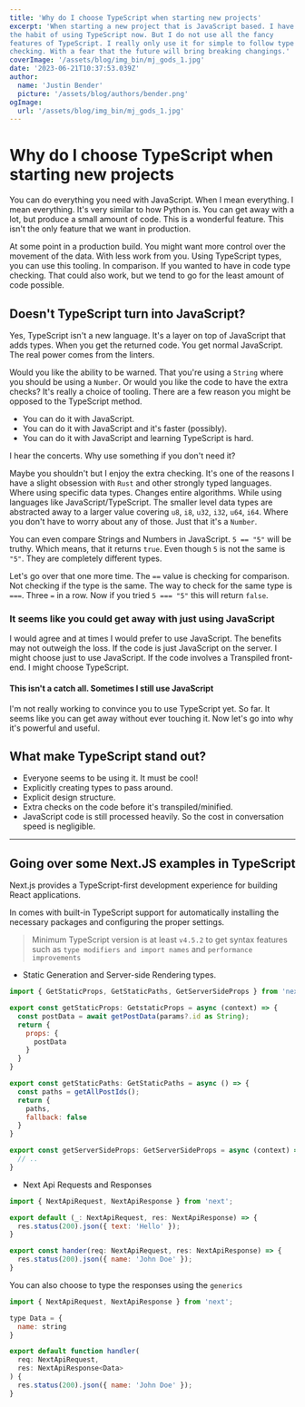 ```yaml
---
title: 'Why do I choose TypeScript when starting new projects'
excerpt: 'When starting a new project that is JavaScript based. I have
the habit of using TypeScript now. But I do not use all the fancy
features of TypeScript. I really only use it for simple to follow type
checking. With a fear that the future will bring breaking changings.'
coverImage: '/assets/blog/img_bin/mj_gods_1.jpg'
date: '2023-06-21T10:37:53.039Z'
author:
  name: 'Justin Bender'
  picture: '/assets/blog/authors/bender.png'
ogImage:
  url: '/assets/blog/img_bin/mj_gods_1.jpg'
---
```


# Why do I choose TypeScript when starting new projects

You can do everything you need with JavaScript. When I mean everything.
I mean everything. It's very similar to how Python is. You can get away
with a lot, but produce a small amount of code. This is a wonderful
feature. This isn't the only feature that we want in production.

At some point in a production build. You might want more control over
the movement of the data. With less work from you. Using TypeScript
types, you can use this tooling. In comparison. If you wanted to have in
code type checking. That could also work, but we tend to go for the
least amount of code possible.

## Doesn't TypeScript turn into JavaScript?

Yes, TypeScript isn't a new language. It's a layer on top of JavaScript
that adds types. When you get the returned code. You get normal
JavaScript. The real power comes from the linters.

Would you like the ability to be warned. That you're using a `String`
where you should be using a `Number`. Or would you like the code to have
the extra checks? It's really a choice of tooling. There are a few
reason you might be opposed to the TypeScript method.

* You can do it with JavaScript.
* You can do it with JavaScript and it's faster (possibly).
* You can do it with JavaScript and learning TypeScript is hard.

I hear the concerts. Why use something if you don't need it?

Maybe you shouldn't but I enjoy the extra checking. It's one of the
reasons I have a slight obsession with `Rust` and other strongly typed
languages. Where using specific data types. Changes entire algorithms.
While using languages like JavaScript/TypeScript. The smaller level data
types are abstracted away to a larger value covering `u8`, `i8`, `u32`, `i32`,
`u64`, `i64`. Where you don't have to worry about any of those. Just that
it's a `Number`.

You can even compare Strings and Numbers in JavaScript. `5 == "5"` will
be truthy. Which means, that it returns `true`. Even though `5` is not
the same is `"5"`. They are completely different types.

Let's go over that one more time. The `==` value is checking for
comparison. Not checking if the type is the same. The way to check for
the same type is `===`. Three `=` in a row. Now if you tried `5 === "5"`
this will return `false`.

### It seems like you could get away with just using JavaScript

I would agree and at times I would prefer to use JavaScript. The
benefits may not outweigh the loss. If the code is just JavaScript on
the server. I might choose just to use JavaScript. If the code involves
a Transpiled front-end. I might choose TypeScript.

#### This isn't a catch all. Sometimes I still use JavaScript

I'm not really working to convince you to use TypeScript yet. So far. It
seems like you can get away without ever touching it. Now let's go into
why it's powerful and useful.

## What make TypeScript stand out?

* Everyone seems to be using it. It must be cool!
* Explicitly creating types to pass around.
* Explicit design structure.
* Extra checks on the code before it's transpiled/minified.
* JavaScript code is still processed heavily. So the cost in conversation speed is
  negligible.

---

## Going over some Next.JS examples in TypeScript

Next.js provides a TypeScript-first development experience for building
React applications.

In comes with built-in TypeScript support for automatically installing
the necessary packages and configuring the proper settings.

> Minimum TypeScript version is at least `v4.5.2` to get syntax features
such as `type modifiers and import names` and `performance improvements`

* Static Generation and Server-side Rendering types.

```javascript
import { GetStaticProps, GetStaticPaths, GetServerSideProps } from 'next';

export const getStaticProps: GetstaticProps = async (context) => {
  const postData = await getPostData(params?.id as String);
  return {
    props: {
      postData
    }
  }
}

export const getStaticPaths: GetStaticPaths = async () => {
  const paths = getAllPostIds();
  return {
    paths,
    fallback: false
  }
}

export const getServerSideProps: GetServerSideProps = async (context) => {
  // ..
}
```

* Next Api Requests and Responses

```javascript
import { NextApiRequest, NextApiResponse } from 'next';

export default (_: NextApiRequest, res: NextApiResponse) => {
  res.status(200).json({ text: 'Hello' });
}

export const hander(req: NextApiRequest, res: NextApiResponse) => {
  res.status(200).json({ name: 'John Doe' });
}
```

You can also choose to type the responses using the `generics`

```javascript
import { NextApiRequest, NextApiResponse } from 'next';

type Data = {
  name: string
}

export default function handler(
  req: NextApiRequest,
  res: NextApiResponse<Data>
) {
  res.status(200).json({ name: 'John Doe' });
}
```


